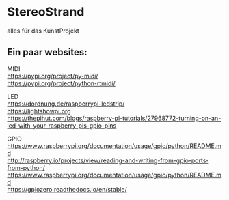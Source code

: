 # StereoStrand
alles für das KunstProjekt

## Ein paar websites:

MIDI  
https://pypi.org/project/py-midi/  
https://pypi.org/project/python-rtmidi/  

LED  
https://dordnung.de/raspberrypi-ledstrip/  
https://lightshowpi.org  
https://thepihut.com/blogs/raspberry-pi-tutorials/27968772-turning-on-an-led-with-your-raspberry-pis-gpio-pins  

GPIO  
https://www.raspberrypi.org/documentation/usage/gpio/python/README.md  
http://raspberry.io/projects/view/reading-and-writing-from-gpio-ports-from-python/  
https://www.raspberrypi.org/documentation/usage/gpio/python/README.md  
https://gpiozero.readthedocs.io/en/stable/  


